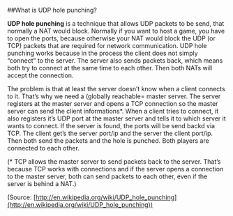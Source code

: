 ##What is UDP hole punching?

**UDP hole punching** is a technique that allows UDP packets to be send, that normally a NAT would block.
Normally if you want to host a game, you have to open the ports, because otherwise your NAT would block the UDP (or TCP) packets that are required for network communication.
UDP hole punching works because in the process the client does not simply “connect” to the server. The server also sends packets back, which means both try to connect at the same time to each other. Then both NATs will accept the connection.

The problem is that at least the server doesn’t know when a client connects to it. That’s why we need a (globally reachable= master server. The server registers at the master server and opens a TCP connection so the master server can send the client informations*. When a client tries to connect, it also registers it’s UDP port at the master server and tells it to which server it wants to connect. If the server is found, the ports will be send backd via TCP. The client get’s the server port/ip and the server the client port/ip.
Then both send the packets and the hole is punched. Both players are connected to each other.

(* TCP allows the master server to send packets back to the server. That’s because TCP works with connections and if the server opens a connection to the master server, both can send packets to each other, even if the server is behind a NAT.)

(Source: [http://en.wikipedia.org/wiki/UDP_hole_punching](http://en.wikipedia.org/wiki/UDP_hole_punching))
